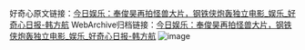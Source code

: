 好奇心原文链接：[今日娱乐：奉俊昊再拍怪兽大片，钢铁侠炮轰独立电影_娱乐_好奇心日报-韩方航](https://www.qdaily.com/articles/9246.html)
WebArchive归档链接：[今日娱乐：奉俊昊再拍怪兽大片，钢铁侠炮轰独立电影_娱乐_好奇心日报-韩方航](http://web.archive.org/web/20160807051432/http://www.qdaily.com/articles/9246.html)
![image](http://ww3.sinaimg.cn/large/007d5XDply1g3vex37ppxj30u03l3e81)